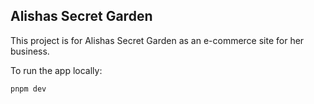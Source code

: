 ## Alishas Secret Garden
This project is for Alishas Secret Garden as an e-commerce site for her business.

To run the app locally:
````
pnpm dev
